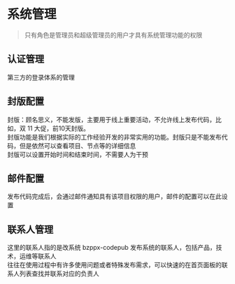 # 系统管理

> 只有角色是管理员和超级管理员的用户才具有系统管理功能的权限

## 认证管理
第三方的登录体系的管理

## 封版配置

封版：顾名思义，不能发版，主要用于线上重要活动，不允许线上发布代码，比如，双 11 大促，前10天封版。  
封版功能是我们根据实际的工作经验开发的非常实用的功能。封版只是不能发布代码，但是依然可以查看项目、节点等的详细信息  
封版可以设置开始时间和结束时间，不需要人为干预

## 邮件配置

发布代码完成后，会通过邮件通知具有该项目权限的用户，邮件的配置可以在此设置

## 联系人管理
这里的联系人指的是改系统 bzppx-codepub 发布系统的联系人，包括产品，技术，运维等联系人  
往往在使用过程中有许多使用问题或者特殊发布需求，可以快速的在首页面板的联系人列表查找并联系对应的负责人